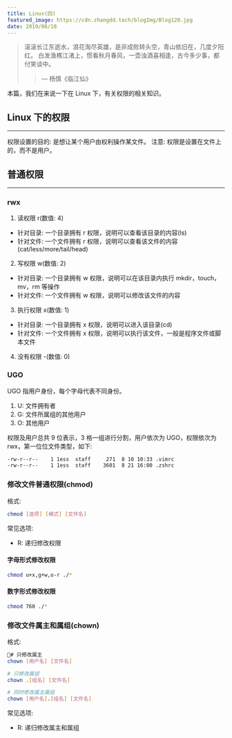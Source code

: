 ```yaml
---
title: Linux(四)
featured_image: https://cdn.zhangdd.tech/blogImg/Blog120.jpg
date: 2019/06/18
---
```


> 滚滚长江东逝水，浪花淘尽英雄，是非成败转头空，青山依旧在，几度夕阳红。
> 白发渔樵江渚上，惯看秋月春风，一壶浊酒喜相逢，古今多少事，都付笑谈中。
>>&mdash; 杨慎《临江仙》

本篇，我们在来说一下在 Linux 下，有关权限的相关知识。

## Linux 下的权限
***  
权限设置的目的: 是想让某个用户由权利操作某文件。
注意: 权限是设置在文件上的，而不是用户。

## 普通权限
***  
### rwx
1. 读权限 r(数值: 4)
 - 针对目录: 一个目录拥有 r 权限，说明可以查看该目录的内容(ls)
 - 针对文件: 一个文件拥有 r 权限，说明可以查看该文件的内容(cat/less/more/tail/head)
2. 写权限 w(数值: 2)
 - 针对目录: 一个目录拥有 w 权限，说明可以在该目录内执行 mkdir，touch，mv，rm 等操作
 - 针对文件: 一个文件拥有 w 权限，说明可以修改该文件的内容
3. 执行权限 x(数值: 1)
 - 针对目录: 一个目录拥有 x 权限，说明可以进入该目录(cd)
 - 针对文件: 一个文件拥有 x 权限，说明可以执行该文件，一般是程序文件或脚本文件
4. 没有权限 -(数值: 0)

### UGO
UGO 指用户身份，每个字母代表不同身份。
1. U: 文件拥有者
2. G: 文件所属组的其他用户
3. O: 其他用户

权限及用户总共 9 位表示，3 格一组进行分割，用户依次为 UGO，权限依次为 rwx，第一位位文件类型，如下: 
``` sh
-rw-r--r--    1 1ess  staff     271  8 10 10:33 .vimrc
-rw-r--r--    1 1ess  staff    3601  8 21 16:00 .zshrc
```

### 修改文件普通权限(chmod)
格式: 
``` sh
chmod [选项] [模式] [文件名]
```

常见选项: 
- R: 递归修改权限

#### 字母形式修改权限
``` sh
chmod u+x,g+w,o-r ./*
```

#### 数字形式修改权限
``` sh
chmod 760 ./*
```

### 修改文件属主和属组(chown)
格式: 
``` sh
# 只修改属主
chown [用户名] [文件名]

# 只修改属组
chown .[组名] [文件名]

# 同时修改属主属组
chown [用户名].[组名] [文件名]
```

常见选项: 
- R: 递归修改属主和属组
